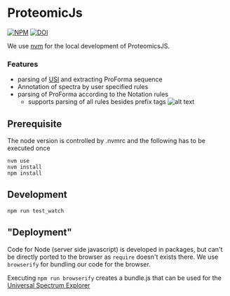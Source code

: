# ProteomicJs
[![NPM](https://nodei.co/npm/proteomicjs.png?mini=true)](https://npmjs.org/package/proteomicjs)
[![DOI](https://zenodo.org/badge/291287157.svg)](https://zenodo.org/badge/latestdoi/291287157)

We use [nvm](https://github.com/nvm-sh/nvm) for the local development of ProteomicsJS.

### Features
- parsing of [USI](https://www.psidev.info/usi) and extracting ProForma sequence
- Annotation of spectra by user specified rules
- parsing of ProForma according to the Notation rules
  - supports parsing of all rules besides prefix tags
  ![alt text](https://www.ncbi.nlm.nih.gov/pmc/articles/instance/5837035/bin/nihms944952f1.jpg)


## Prerequisite
The node version is controlled by .nvmrc and the following has to be executed once
```
nvm use
nvm install
npm install 
```

## Development
```
npm run test_watch
```

## "Deployment"
Code for Node (server side javascript) is developed in packages, but can't be directly ported to the browser as `require` doesn't exists there. We use `browserify` for bundling our code for the browser.

Executing `npm run browserify` creates a bundle.js that can be used for the [Universal Spectrum Explorer](https://github.com/kusterlab/universal_spectrum_explorer)


